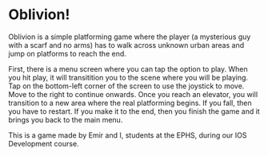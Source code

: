 # Oblivion!

Oblivion is a simple platforming game where the player (a mysterious guy with a scarf and no arms) has to walk across unknown urban areas and jump on platforms to reach the end.

First, there is a menu screen where you can tap the option to play.
When you hit play, it will transitition you to the scene where you will be playing.
Tap on the bottom-left corner of the screen to use the joystick to move.
Move to the right to continue onwards.
Once you reach an elevator, you will transition to a new area where the real platforming begins.
If you fall, then you have to restart.
If you make it to the end, then you finish the game and it brings you back to the main menu.

This is a game made by Emir and I, students at the EPHS, during our IOS Development course.

